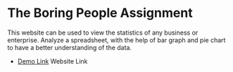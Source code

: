 # The Boring People Assignment

This website can be used to view the statistics of any business or enterprise.
Analyze a spreadsheet, with the help of bar graph and pie chart to have a better understanding of the data.

- [Demo Link](https://boringassignment.netlify.app/stats) Website Link
